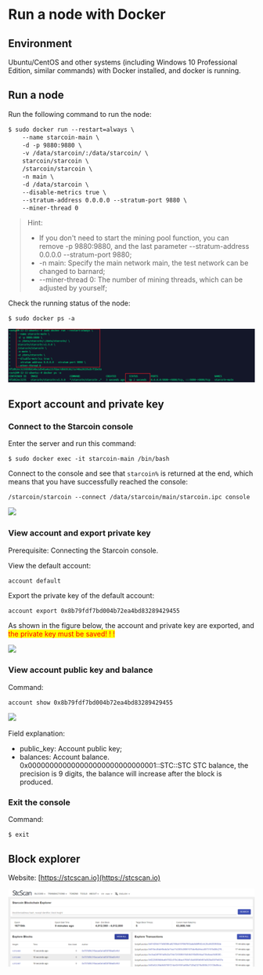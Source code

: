 # Run a node with Docker

## Environment <a href="#rnxwk" id="rnxwk"></a>

Ubuntu/CentOS and other systems (including Windows 10 Professional Edition, similar commands) with Docker installed, and docker is running.

## Run a node <a href="#cac404006338d05dc87f6ab330ef4fbe" id="cac404006338d05dc87f6ab330ef4fbe"></a>

Run the following command to run the node:

```shell
$ sudo docker run --restart=always \
    --name starcoin-main \
    -d -p 9880:9880 \
    -v /data/starcoin/:/data/starcoin/ \
    starcoin/starcoin \
    /starcoin/starcoin \
    -n main \
    -d /data/starcoin \
    --disable-metrics true \
    --stratum-address 0.0.0.0 --stratum-port 9880 \
    --miner-thread 0
```

> Hint:
>
> * If you don't need to start the mining pool function, you can remove -p 9880:9880, and the last parameter --stratum-address 0.0.0.0 --stratum-port 9880;
> * \-n main: Specify the main network main, the test network can be changed to barnard;
> * \--miner-thread 0: The number of mining threads, which can be adjusted by yourself;

Check the running status of the node:

```
$ sudo docker ps -a
```

![](<../../../.gitbook/assets/image (27).png>)

## Export account and private key <a href="#ea06b35261c8e025ea9791e1ebea8e9a" id="ea06b35261c8e025ea9791e1ebea8e9a"></a>

### Connect to the Starcoin console <a href="#b40f1d7ab7ce8a042c7fc157db40a639" id="b40f1d7ab7ce8a042c7fc157db40a639"></a>

Enter the server and run this command:

```
$ sudo docker exec -it starcoin-main /bin/bash
```

Connect to the console and see that `starcoin%` is returned at the end, which means that you have successfully reached the console:

```shell
/starcoin/starcoin --connect /data/starcoin/main/starcoin.ipc console
```

![](https://3786882916-files.gitbook.io/\~/files/v0/b/gitbook-x-prod.appspot.com/o/spaces%2FdXzzGpY0VSaA01mucBHD%2Fuploads%2F6Vef1eE79zMfK1VGuffy%2Fimage%20\(1\).png?alt=media\&token=7cc03ef8-96b1-465e-b854-a27b6e8cfc6e)

### View account and export private key <a href="#603e8a317e1ae66c0f224cb12c9f199a" id="603e8a317e1ae66c0f224cb12c9f199a"></a>

Prerequisite: Connecting the Starcoin console.

View the default account:

```
account default
```

Export the private key of the default account:

```
account export 0x8b79fdf7bd004b72ea4bd83289429455
```

As shown in the figure below, the account and private key are exported, and <mark style="color:red;">the private key must be saved! ! !</mark>

![](https://3786882916-files.gitbook.io/\~/files/v0/b/gitbook-x-prod.appspot.com/o/spaces%2FdXzzGpY0VSaA01mucBHD%2Fuploads%2FyL68eEFXkVX2JdZ6qwGk%2Fimage.png?alt=media\&token=a3d1d60a-ebda-4150-9a26-e94b7585ad7d)

### View account public key and balance <a href="#e024ecc0a47d5aa9b300089b683cab90" id="e024ecc0a47d5aa9b300089b683cab90"></a>

Command:

```
account show 0x8b79fdf7bd004b72ea4bd83289429455
```

![](https://3786882916-files.gitbook.io/\~/files/v0/b/gitbook-x-prod.appspot.com/o/spaces%2FdXzzGpY0VSaA01mucBHD%2Fuploads%2FBl9b8lV1SM1TkmPT7nts%2Fimage.png?alt=media\&token=17ec306d-d1b2-440b-8fc5-17b25ded43f1)

Field explanation:

* public\_key: Account public key;
* balances: Account balance. 0x000000000000000000000000000001::STC::STC STC balance, the precision is 9 digits, the balance will increase after the block is produced.

### Exit the console <a href="#0ddf58a8254b8d35123044cf7d67b617" id="0ddf58a8254b8d35123044cf7d67b617"></a>

Command:

```
$ exit
```

## Block explorer <a href="#aac9c43b1ce7ef0cbe1c4bc3e9b87f22" id="aac9c43b1ce7ef0cbe1c4bc3e9b87f22"></a>

Website: [https://stcscan.io](https://stcscan.io)

![](<../../../.gitbook/assets/image (6).png>)

